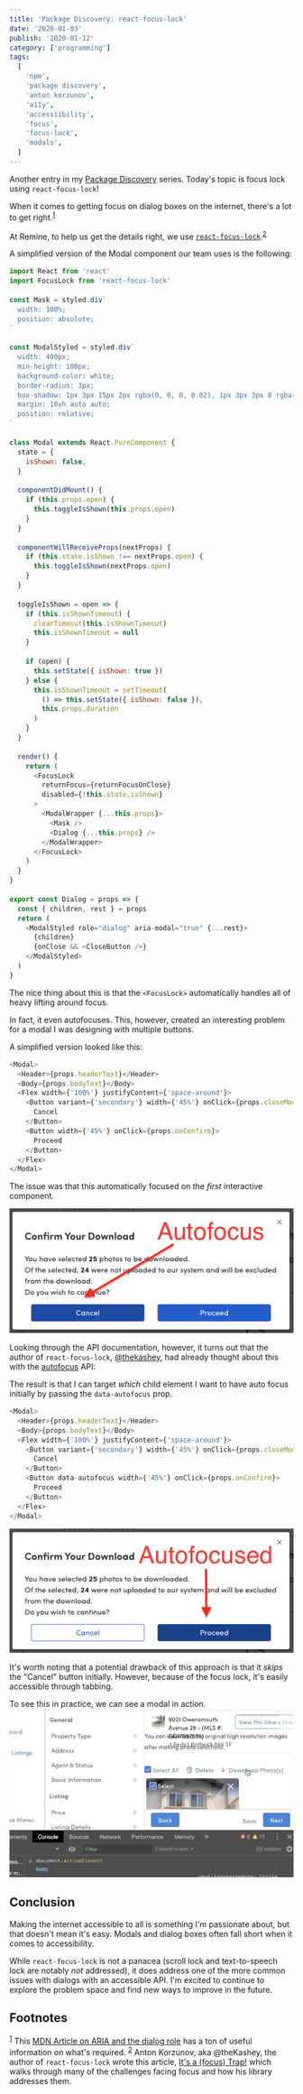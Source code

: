 ```yaml
---
title: 'Package Discovery: react-focus-lock'
date: '2020-01-03'
publish: '2020-01-12'
category: ['programming']
tags:
  [
    'npm',
    'package discovery',
    'anton korzunov',
    'a11y',
    'accessiibility',
    'focus',
    'focus-lock',
    'modals',
  ]
---
```


Another entry in my [Package Discovery](../../../tags/package-discovery/) series. Today's topic is focus lock using `react-focus-lock`!

When it comes to getting focus on dialog boxes on the internet, there's a lot to get right.<sup>[1](#footnotes)</sup><a id="fn1"></a>

At Remine, to help us get the details right, we use [`react-focus-lock`](https://www.npmjs.com/package/react-focus-lock).<sup>[2](#footnotes)</sup><a id="fn2"></a>

A simplified version of the Modal component our team uses is the following:

```javascript
import React from 'react'
import FocusLock from 'react-focus-lock'

const Mask = styled.div`
  width: 100%;
  position: absolute;
`

const ModalStyled = styled.div`
  width: 400px;
  min-height: 100px;
  background-color: white;
  border-radius: 3px;
  box-shadow: 1px 3px 15px 2px rgba(0, 0, 0, 0.02), 1px 3px 3px 0 rgba(0, 0, 0, 0.2);
  margin: 10vh auto auto;
  position: relative;
`

class Modal extends React.PureComponent {
  state = {
    isShown: false,
  }

  componentDidMount() {
    if (this.props.open) {
      this.toggleIsShown(this.props.open)
    }
  }

  componentWillReceiveProps(nextProps) {
    if (this.state.isShown !== nextProps.open) {
      this.toggleIsShown(nextProps.open)
    }
  }

  toggleIsShown = open => {
    if (this.isShownTimeout) {
      clearTimeout(this.isShownTimeout)
      this.isShownTimeout = null
    }

    if (open) {
      this.setState({ isShown: true })
    } else {
      this.isShownTimeout = setTimeout(
        () => this.setState({ isShown: false }),
        this.props.duration
      )
    }
  }

  render() {
    return (
      <FocusLock
        returnFocus={returnFocusOnClose}
        disabled={!this.state.isShown}
      >
        <ModalWrapper {...this.props}>
          <Mask />
          <Dialog {...this.props} />
        </ModalWrapper>
      </FocusLock>
    )
  }
}

export const Dialog = props => {
  const { children, rest } = props
  return (
    <ModalStyled role="dialog" aria-modal="true" {...rest}>
      {children}
      {onClose && <CloseButton />}
    </ModalStyled>
  )
}
```

The nice thing about this is that the `<FocusLock>` automatically handles all of heavy lifting around focus.

In fact, it even autofocuses. This, however, created an interesting problem for a modal I was designing with multiple buttons.

A simplified version looked like this:

```javascript
<Modal>
  <Header>{props.headerText}</Header>
  <Body>{props.bodyText}</Body>
  <Flex width={'100%'} justifyContent={'space-around'}>
    <Button variant={'secondary'} width={'45%'} onClick={props.closeModal}>
      Cancel
    </Button>
    <Button width={'45%'} onClick={props.onConfirm}>
      Proceed
    </Button>
  </Flex>
</Modal>
```

The issue was that this automatically focused on the _first_ interactive component.

![](./autofocus-cancel.png)

Looking through the API documentation, however, it turns out that the author of `react-focus-lock`, [@thekashey](https://github.com/thekashey), had already thought about this with the [autofocus](https://www.npmjs.com/package/react-focus-lock#autofocus) API:

The result is that I can target _which_ child element I want to have auto focus initially by passing the `data-autofocus` prop.

```javascript
<Modal>
  <Header>{props.headerText}</Header>
  <Body>{props.bodyText}</Body>
  <Flex width={'100%'} justifyContent={'space-around'}>
    <Button variant={'secondary'} width={'45%'} onClick={props.closeModal}>
      Cancel
    </Button>
    <Button data-autofocus width={'45%'} onClick={props.onConfirm}>
      Proceed
    </Button>
  </Flex>
</Modal>
```

![](./autofocus-proceed.png)

It's worth noting that a potential drawback of this approach is that it _skips_ the "Cancel" button initially. However, because of the focus lock, it's easily accessible through tabbing.

To see this in practice, we can see a modal in action.
![](./modal-loop.gif)

## Conclusion

Making the internet accessible to all is something I'm passionate about, but that doesn't mean it's easy. Modals and dialog boxes often fall short when it comes to accessibility.

While `react-focus-lock` is not a panacea (scroll lock and text-to-speech lock are notably _not_ addressed), it does address one of the more common issues with dialogs with an accessible API. I'm excited to continue to explore the problem space and find new ways to improve in the future.

## Footnotes

<sup>[1](#fn1)</sup> This [MDN Article on ARIA and the dialog role](https://developer.mozilla.org/en-US/docs/Web/Accessibility/ARIA/Roles/dialog_role) has a ton of useful information on what's required.
<sup>[2](#fn2)</sup> Anton Korzunov, aka @theKashey, the author of `react-focus-lock` wrote this article, [It's a (focus) Trap!](https://medium.com/hackernoon/its-a-focus-trap-699a04d66fb5?) which walks through many of the challenges facing focus and how his library addresses them.
